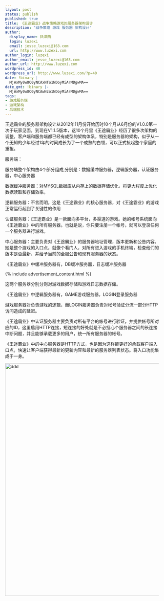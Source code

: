 ```yaml
---
layout: post
status: publish
published: true
title: 《王途霸业》战争策略游戏的服务器架构设计
description: "战争策略 游戏 服务器 架构设计"
author:
  display_name: 陆泽西
  login: luzexi
  email: jesse_luzexi@163.com
  url: http://www.luzexi.com
author_login: luzexi
author_email: jesse_luzexi@163.com
author_url: http://www.luzexi.com
wordpress_id: 40
wordpress_url: http://www.luzexi.com/?p=40
date: !binary |-
  MjAxMy0wOC0yNCAxNTo1NDoyMiArMDgwMA==
date_gmt: !binary |-
  MjAxMy0wOC0yNCAwNzo1NDoyMiArMDgwMA==
tags:
- 游戏服务端
- 游戏架构
- 后端技术
---
```

王途霸业的服务器架构设计从2012年11月份开始历时10个月从6月份的V1.0.0第一次于玩家见面，到现在V1.1.5版本，这10个月里《王途霸业》经历了很多次架构的调整，客户端和服务端都已经有成型的架构体系，特别是服务器的架构，似乎从一个无知的少年经过1年的时间成长为了一个成熟的白领，可以正式抗起整个家庭的重担。

服务端：

服务端整个架构由4个部分组成,分别是：数据缓冲服务器，逻辑服务器，认证服务器，中心服务器

数据缓冲服务器：对MYSQL数据库从内存上的数据存储优化，将更大程度上优化数据读取和存储效率。

逻辑服务器：不言而明，这是《王途霸业》的核心服务器，对《王途霸业》的游戏正常运行起到了关键性的作用

认证服务器：《王途霸业》是一款面向多平台，多渠道的游戏。她的帐号系统面向《王途霸业》中的所有服务器。也就是说，你只要注册一个帐号，就可以登录任何一个服务器进行游戏。

中心服务器：主要负责对《王途霸业》的服务器地址管理，版本更新和公告内容。她是整个游戏的入口点，就像个看门人，对所有进入游戏的手机终端，检查他们的版本是否最新，并给予当前的全服公告和现有服务器的状态。

《王途霸业》中缓冲服务器有，DB缓冲服务器，日志缓冲服务器

{% include advertisement_content.html %}

这两个服务器分别分则对游戏数据存储和游戏日志数据存储。

《王途霸业》中逻辑服务器有，GAME游戏服务器，LOGIN登录服务器

游戏服务器对负责游戏的逻辑，而LOGIN服务器负责对帐号验证分流一部分HTTP访问造成的延迟。

《王途霸业》中认证服务器主要负责对所有平台的帐号进行验证，并提供帐号所对应的ID，这里启用HTTP连接，短连接的好处就是不必担心个服务器之间的长连接中断问题，并且能够承载更多的用户，统一所有服务器的帐号。

《王途霸业》中的中心服务器是HTTP方式，也是因为这样能更好的承载客户端入口点，快速让客户端获得最新的更新内容和最新的服务器列表状态。将入口功能集成于一身。

<img alt="ddd" class="alignnone size-full wp-image-56" height="761" src="/assets/uploads/2013/08/ddd.png" width="1035" />



